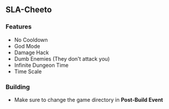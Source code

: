 ## SLA-Cheeto

### Features
- No Cooldown
- God Mode
- Damage Hack
- Dumb Enemies (They don't attack you)
- Infinite Dungeon Time
- Time Scale

### Building
- Make sure to change the game directory in **Post-Build Event**
